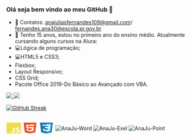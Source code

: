 ### Olá seja bem vindo ao meu GitHub  👋

- 📩 Contatos: anajuliasfernandes109@gmail.com/ fernandes.ana30@escola.pr.gov.br
- 📒 Tenho 15 anos, estou no primeiro ano do ensino médio. Atualmente cursando alguns cursos na Alura:
- 💻Lógica de programação;
- 💻HTML5 e CSS3;
- Flexbox;
- Layout Responsivo;
- CSS Grid;
- Pacote Office 2019-Do Básico ao Avançado com VBA.

<div>
  <a href="https://github.com/AnaJuliaFernandes">
  <img height="150em" src="https://github-readme-stats.vercel.app/api?username=AnaJuliaFernandes&show_icons=true&theme=chartreuse-dark&include_all_commits=true&count_private=true"/>
  <img height="150em" src="https://github-readme-stats.vercel.app/api/top-langs/?username=AnaJuliaFernandes&layout=compact&langs_count=7&theme=chartreuse-dark"/>
</div>

  [![GitHub Streak](https://github-readme-streak-stats.herokuapp.com?user=AnaJuliaFernandes&theme=chartreuse-dark&hide_border=falso)](https://git.io/streak-stats)

<div style="display: inline_block"><br>
  <img align="center" alt="AnaJu-Java" height="30" width="40" src="https://raw.githubusercontent.com/devicons/devicon/master/icons/javascript/javascript-plain.svg">
  <img align="center" alt="AnaJu-HTML5" height="30" width="40" src="https://raw.githubusercontent.com/devicons/devicon/master/icons/html5/html5-original.svg">
  <img align="center" alt="AnaJu-CSS3" height="30" width="40" src="https://raw.githubusercontent.com/devicons/devicon/master/icons/css3/css3-original.svg">
  <img align="center" alt="AnaJu-Word" height="30" width="40" src="https://img.icons8.com/metro/26/4a90e2/ms-word.png"/>
  <img align="center" alt="AnaJu-Exel" height="30" width="40" src="https://img.icons8.com/color/48/000000/microsoft-excel-2019--v1.png"/>
  <img align="center" alt="AnaJu-Point" height="30" width="40" src="https://img.icons8.com/color/48/000000/ms-powerpoint--v1.png"/>
</div>
    
##
